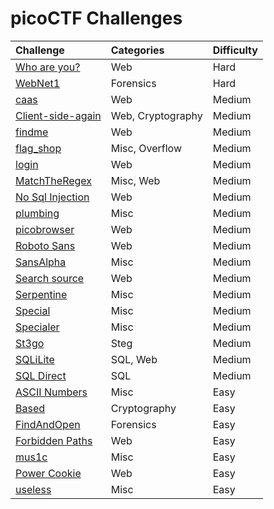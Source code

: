 # picoCTF Challenges

| Challenge | Categories | Difficulty |
| :----| :-------- | :--------|
| [Who are you?](./Who%20are%20you?/Who-are-you-Solution.md) | Web | Hard
| [WebNet1](./WebNet1/WebNet1-solution.md) | Forensics | Hard |
| [caas](./caas/caas-Solution.md) | Web | Medium |
| [Client-side-again](./Client-side-again/Client-side-again-Solution.md) | Web, Cryptography | Medium |
| [findme](./findme/findme-Solution.md) | Web | Medium |
| [flag_shop](./flag_shop/flag_shop_solution.md) | Misc, Overflow | Medium |
| [login](./login/login-Solution.md) | Web | Medium |
| [MatchTheRegex](./MatchTheRegex/MathTheRegex-Solution.md) | Misc, Web |  Medium |
| [No Sql Injection](./No-Sql-Injection/No-Sql-Injection-Solution.md) | Web | Medium |
| [plumbing](./plumbing/plumbing-Solution.md) | Misc | Medium |
| [picobrowser](./picobrowser/picobrowser-Solution.md) | Web | Medium |
| [Roboto Sans](./Roboto-Sans/Roboto-Sans-Solution.md) | Web | Medium
| [SansAlpha](./SansAlpha/SansAlpha-Solution.md) | Misc | Medium |
| [Search source](./Search%20source/Search-source-Solution.md) | Web | Medium |
| [Serpentine](./Serpentine/Serpentine-Solution.md) | Misc | Medium |
| [Special](./Special/Special-Solution.md) | Misc | Medium |
| [Specialer](./Specialer/Specialer-Solution.md) | Misc | Medium |
| [St3go](./St3go/St3go-Solution.md) | Steg | Medium |
| [SQLiLite](./SQLiLite/SQLiLite-Solution.md) | SQL, Web | Medium |
| [SQL Direct](./SQL-Direct/SQL-Direct-Solution.md) | SQL | Medium |
| [ASCII Numbers](./ASCII%20Numbers/ASCII-Numbers-Solution.md) | Misc | Easy |
| [Based](./Based/Based-Solution.md) | Cryptography | Easy |
| [FindAndOpen](./FindAndOpen/FindAndOpen-Solution.md) | Forensics | Easy |
| [Forbidden Paths](./Forbidden-Paths/Forbidden-Paths-Solution.md) | Web | Easy |
| [mus1c](./mus1c/mus1c-Solution.md) | Misc | Easy |
| [Power Cookie](./Power-Cookie/Power-Cookie-Solution.md) | Web | Easy |
| [useless](./useless/useless_solution.md) | Misc | Easy |
